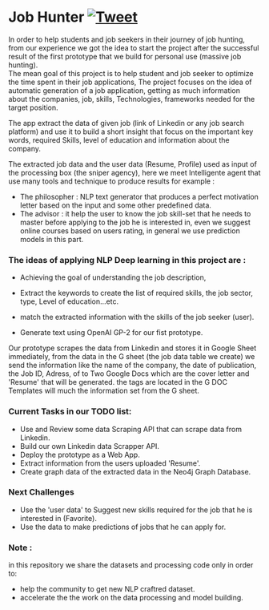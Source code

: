 # Job Hunter [![Tweet](https://img.shields.io/twitter/url/http/shields.io.svg?style=social)](https://twitter.com/intent/tweet?text=Are%20you%20looking%20for%20internship,%20first%20job%20and%20you%20want%20to%20apply%20for%20100%20offers%20every%20day.%20check%20out%20this%20web%20service%20to%20accelerate%20your%20job%20hunting%20&url=www.job-hunter.io&via=Jobhunter&hashtags=Job_Hunter,Intelligent_Job_finding_accelerator,AI_web_service)

In order to help students and job seekers in their journey of job hunting, from our experience we got the idea to start the project after the successful result of the first prototype that we build for personal use (massive job hunting).  
The mean goal of this project is to help student and job seeker to optimize the time spent in their job applications, The project focuses on the idea of automatic generation of a job application, getting as much information about the companies, job, skills, Technologies, frameworks needed for the target position.

The app extract the data of given job (link of Linkedin or any job search platform) and use it to build a short insight that focus on the important key words, required Skills, level of education and  information about the company. 

The extracted job data and the user data (Resume, Profile) used as input of the processing box (the sniper agency), here we meet Intelligente agent that use many tools and technique to produce results  for example : 
- The philosopher : NLP text generator that produces a perfect motivation letter based on the input and some other predefined data. 
- The advisor : it help the user to know the job skill-set that he needs to master before applying to the job he is interested in, even we suggest online courses based on users rating, in general we use prediction models in this part.


### The ideas of applying NLP Deep learning in this project are :
            
- Achieving the goal of understanding the job description, 
            
- Extract the keywords to create the list of required skills, the job sector, type, Level of education...etc. 
            
- match the extracted information with the skills of the job seeker (user).
            
- Generate text using OpenAI GP-2 for our fist prototype.

Our prototype scrapes the data from Linkedin and stores it in Google Sheet immediately, from the data in the G sheet (the job data table we create) we send the information like the name of the company, the date of publication, the Job ID, Adress, of to Two Google Docs which are the cover letter and 'Resume' that will be generated. the tags are located in the G DOC Templates will much the information set from the G sheet.

### Current Tasks in our TODO list: 
-  Use and Review some data Scraping API that can scrape data from Linkedin.
-  Build our own Linkedin data Scrapper API.
-  Deploy the prototype as a Web App.
-  Extract information from the users uploaded 'Resume'.         
-  Create graph data of the extracted data in the Neo4j Graph Database.


### Next Challenges 
- Use the 'user data' to Suggest new skills required for the job that he is interested in (Favorite).
- Use the data to make predictions of jobs that he can apply for.

### Note :
in this repository we share the datasets and processing code only in order to:
- help the community to get new NLP craftred dataset.
- accelerate the the work on the data processing and model building.
